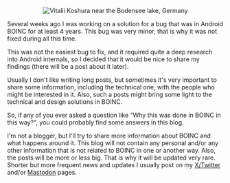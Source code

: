 <p align="center">
  <img src="https://live.staticflickr.com/65535/54090603617_4bfcc69a65_m.jpg" alt="Vitalii Koshura near the Bodensee lake, Germany"/>
</p>

Several weeks ago I was working on a solution for a bug that was in Android BOINC for at least 4 years. This bug was very minor, that is why it was not fixed during all this time.

This was not the easiest bug to fix, and it required quite a deep research into Android internals, so I decided that it would be nice to share my findings (there will be a post about it later).

Usually I don't like writing long posts, but sometimes it's very important to share some information, including the technical one, with the people who might be interested in it. Also, such a posts might bring some light to the technical and design solutions in BOINC.

So, if any of you ever asked a question like "Why this was done in BOINC in this way?", you could probably find some answers in this blog.

I'm not a blogger, but I'll try to share more information about BOINC and what happens around it. This blog will not contain any personal and/or any other information that is not related to BOINC in one or another way. Also, the posts will be more or less big. That is why it will be updated very rare. Shorter but more frequent news and updates I usually post on my [X/Twitter](https://twitter.com/AenVampire) and/or [Mastodon](https://fosstodon.org/@AenBleidd) pages.
